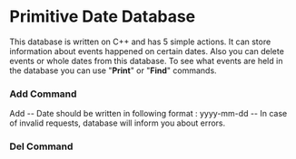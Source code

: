 # Primitive Date Database
This database is written on C++ and has 5 simple actions. It can store information about events happened on certain dates. Also you can delete events or whole dates from this database. To see what events are held in the database you can use "**Print**" or "**Find**" commands.
### Add Command
Add <Date> <event> --
Date should be written in following format : yyyy-mm-dd --
In case of invalid requests, database will inform you about errors. 
### Del Command
